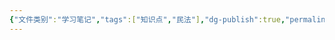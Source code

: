 ```yaml
---
{"文件类别":"学习笔记","tags":["知识点","民法"],"dg-publish":true,"permalink":"/学习笔记studyup/知识点cheese/解除权/","dgPassFrontmatter":true,"created":"2024-10-26T13:37:20.029+08:00","updated":"2024-10-26T13:37:20.343+08:00"}
---
```


